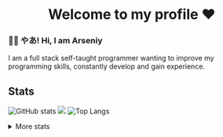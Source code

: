 <h1 align="center">Welcome to my profile ❤️</h1>

### 👋🏻 やあ! Hi, I am Arseniy

I am a full stack self-taught programmer wanting to improve my programming skills, constantly develop and gain experience.

## Stats

![GitHub stats](https://github-readme-stats.vercel.app/api?username=ArseniyDuck&show_icons=true&theme=nord)
![](https://raw.githubusercontent.com/ArseniyDuck/github-stats-transparent/output/generated/languages.svg)
![Top Langs](https://github-readme-stats.vercel.app/api/top-langs/?username=ArseniyDuck&layout=compact&theme=nord)

<details>
  <summary>More stats</summary>
  
  <table>
  <tr>
  <th> My Codewars account </th>
  <th> My LeetCode account </th>
  </tr>
  <tr>
  <td>


  [![Profile badge](https://www.codewars.com/users/ArseniyDuck/badges/large)](https://www.codewars.com/users/ArseniyDuck)

  </td>
  <td>

  [![KnlnKS's LeetCode stats](https://leetcode-stats-six.vercel.app/api?username=ArseniyDuck&theme=dark)](https://leetcode.com/ArseniyDuck/)

  </td>
  </tr>
  </table>
  
</details>
